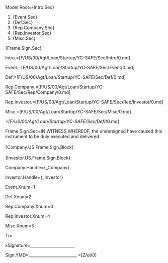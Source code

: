 Model.Root={Intro.Sec}<ol><li>{Event.Sec}<li>{Def.Sec}<li>{Rep.Company.Sec}<li>{Rep.Investor.Sec}<li>{Misc.Sec}</ol>{Frame.Sign.Sec}

Intro.=[F/US/00/Agt/Loan/Startup/YC-SAFE/Sec/Intro/0.md]

Event.=[F/US/00/Agt/Loan/Startup/YC-SAFE/Sec/Event/0.md]

Def.=[F/US/00/Agt/Loan/Startup/YC-SAFE/Sec/Def/0.md]

Rep.Company.=[F/US/00/Agt/Loan/Startup/YC-SAFE/Sec/Rep/Company/0.md]

Rep.Investor.=[F/US/00/Agt/Loan/Startup/YC-SAFE/Sec/Rep/Investor/0.md]

Misc.=[F/US/00/Agt/Loan/Startup/YC-SAFE/Sec/Misc/0.md]

_=[F/US/00/Agt/Loan/Startup/YC-SAFE/Sec/Def/_/0.md]

Frame.Sign.Sec=IN WITNESS WHEREOF, the undersigned have caused this instrument to be duly executed and delivered.<br><br>{Company.US.Frame.Sign.Block}<br><br>{Investor.US.Frame.Sign.Block}
  
Company.Handle={_Company}

Investor.Handle={_Investor}

Event.Xnum=1

Def.Xnum=2

Rep.Company.Xnum=3

Rep.Investor.Xnum=4

Misc.Xnum=5

Ti=</i>

xSignature=______________________

Sign.YMD=________________________
=[Z/ol/0]